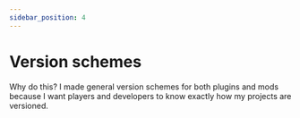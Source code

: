 ```yaml
---
sidebar_position: 4
---
```


# Version schemes
Why do this? I made general version schemes for both plugins and mods because I want players and developers to know exactly how my projects are versioned.


